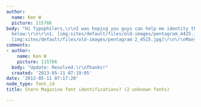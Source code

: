 ```yaml
---
author:
  name: Ken W
  picture: 115766
body: "Hi Typophilers,\r\nI was hoping you guys can help me identity the two typefaces
  below:\r\n\r\n1. [img:sites/default/files/old-images/pentagram_4425.jpg]\r\n\r\nand\r\n\r\n2.
  [img:sites/default/files/old-images/pentagram 2_4515.jpg]\r\n\r\nMany thanks!"
comments:
- author:
    name: Ken W
    picture: 115766
  body: "Update: Resolved.\r\nThanks!"
  created: '2013-05-11 07:19:05'
date: '2013-05-11 07:17:20'
node_type: font_id
title: Stern Magazine font identifications? (2 unknown fonts)

---
```

